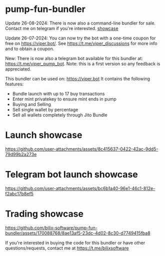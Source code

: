 # pump-fun-bundler
Update 26-08-2024: There is now also a command-line bundler for sale. Contact me on telegram if you're interested. [showcase](https://streamable.com/46042a)

Update 26-07-2024: You can now try the bot with a one-time coupon for free on https://viper.bot/. See https://t.me/viper_discussions for more info and to obtain a coupon.

New: There is now also a telegram bot available for this bundler at: https://t.me/viper_pump_bot. 
Note: this is a first version so any feedback is appreciated.

This bundler can be used on: https://viper.bot
It contains the following features:
  - Bundle launch with up to 17 buy transactions
  - Enter mint privatekey to ensure mint ends in pump
  - Buying and Selling
  - Sell single wallet by percentage
  - Sell all wallets completely through Jito Bundle

# Launch showcase
https://github.com/user-attachments/assets/8c415637-0422-42ac-9dd5-79d99b2a273e

# Telegram bot launch showcase
https://github.com/user-attachments/assets/bc6b1a40-96e1-46c1-812e-f2abc17b8ef5

# Trading showcase

https://github.com/bilix-software/pump-fun-bundler/assets/170088768/8ae13af5-23dc-4d02-8c30-d7749415fba8

If you're interested in buying the code for this bundler or have other questions/requests, contact me at https://t.me/bilixsoftware
